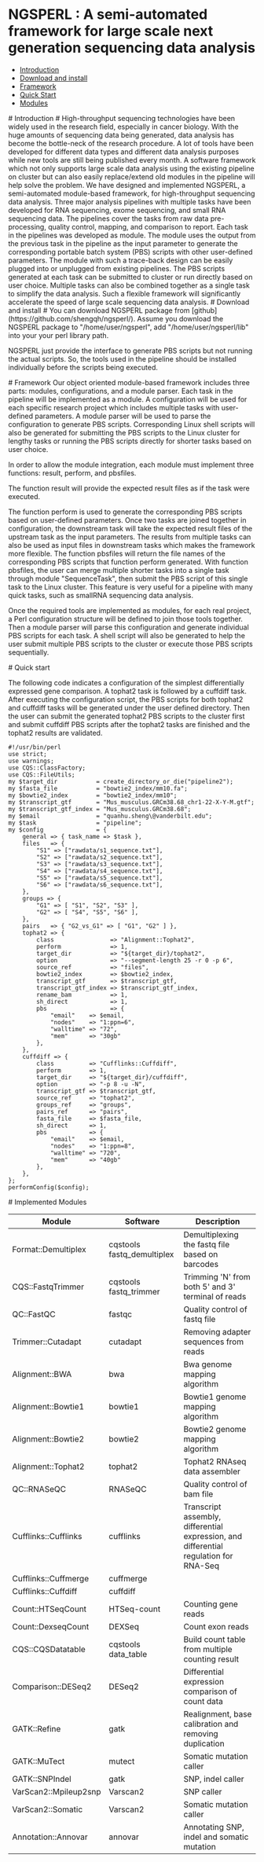 NGSPERL : A semi-automated framework for large scale next generation sequencing data analysis
==========
* [Introduction](#Introduction)
* [Download and install](#download)
* [Framework](#framework)
* [Quick Start](#example)
* [Modules](#module)

<a name="Introduction"/>
# Introduction #
High-throughput sequencing technologies have been widely used in the research field, especially in cancer biology. With the huge amounts of sequencing data being generated, data analysis has become the bottle-neck of the research procedure. A lot of tools have been developed for different data types and different data analysis purposes while new tools are still being published every month. A software framework which not only supports large scale data analysis using the existing pipeline on cluster but can also easily replace/extend old modules in the pipeline will help solve the problem. We have designed and implemented NGSPERL, a semi-automated module-based framework, for high-throughput sequencing data analysis. Three major analysis pipelines with multiple tasks have been developed for RNA sequencing, exome sequencing, and small RNA sequencing data. The pipelines cover the tasks from raw data pre-processing, quality control, mapping, and comparison to report. Each task in the pipelines was developed as module. The module uses the output from the previous task in the pipeline as the input parameter to generate the corresponding portable batch system (PBS) scripts with other user-defined parameters. The module with such a trace-back design can be easily plugged into or unplugged from existing pipelines. The PBS scripts generated at each task can be submitted to cluster or run directly based on user choice. Multiple tasks can also be combined together as a single task to simplify the data analysis. Such a flexible framework will significantly accelerate the speed of large scale sequencing data analysis.

<a name="download"/>
# Download and install #
You can download NGSPERL package from [github](https://github.com/shengqh/ngsperl/). Assume you download the NGSPERL package to "/home/user/ngsperl", add "/home/user/ngsperl/lib" into your your perl library path.

NGSPERL just provide the interface to generate PBS scripts but not running the actual scripts. So, the tools used in the pipeline should be installed individually before the scripts being executed.

<a name="framework"/>
# Framework
Our object oriented module-based framework includes three parts: modules, configurations, and a module parser. Each task in the pipeline will be implemented as a module. A configuration will be used for each specific research project which includes multiple tasks with user-defined parameters. A module parser will be used to parse the configuration to generate PBS scripts. Corresponding Linux shell scripts will also be generated for submitting the PBS scripts to the Linux cluster for lengthy tasks or running the PBS scripts directly for shorter tasks based on user choice.  

In order to allow the module integration, each module must implement three functions: result, perform, and pbsfiles. 

The function result will provide the expected result files as if the task were executed.
 
The function perform is used to generate the corresponding PBS scripts based on user-defined parameters. Once two tasks are joined together in configuration, the downstream task will take the expected result files of the upstream task as the input parameters. The results from multiple tasks can also be used as input files in downstream tasks which makes the framework more flexible.
The function pbsfiles will return the file names of the corresponding PBS scripts that function perform generated. With function pbsfiles, the user can merge multiple shorter tasks into a single task through module "SequenceTask", then submit the PBS script of this single task to the Linux cluster. This feature is very useful for a pipeline with many quick tasks, such as smallRNA sequencing data analysis. 

Once the required tools are implemented as modules, for each real project, a Perl configuration structure will be defined to join those tools together. Then a module parser will parse this configuration and generate individual PBS scripts for each task. A shell script will also be generated to help the user submit multiple PBS scripts to the cluster or execute those PBS scripts sequentially. 
  
<a name="example"/>
# Quick start

The following code indicates a configuration of the simplest differentially expressed gene comparison. A tophat2 task is followed by a cuffdiff task. After executing the configuration script, the PBS scripts for both tophat2 and cuffdiff tasks will be generated under the user defined directory. Then the user can submit the generated tophat2 PBS scripts to the cluster first and submit cuffdiff PBS scripts after the tophat2 tasks are finished and the tophat2 results are validated.

	#!/usr/bin/perl
	use strict;
	use warnings;
	use CQS::ClassFactory;
	use CQS::FileUtils;
	my $target_dir           = create_directory_or_die("pipeline2");
	my $fasta_file           = "bowtie2_index/mm10.fa";
	my $bowtie2_index        = "bowtie2_index/mm10";
	my $transcript_gtf       = "Mus_musculus.GRCm38.68_chr1-22-X-Y-M.gtf";
	my $transcript_gtf_index = "Mus_musculus.GRCm38.68";
	my $email                = "quanhu.sheng\@vanderbilt.edu";
	my $task                 = "pipeline";
	my $config               = {
  		general => { task_name => $task },
  		files   => {
		    "S1" => ["rawdata/s1_sequence.txt"],
		    "S2" => ["rawdata/s2_sequence.txt"],
	    	"S3" => ["rawdata/s3_sequence.txt"],
	    	"S4" => ["rawdata/s4_sequence.txt"],
	    	"S5" => ["rawdata/s5_sequence.txt"],
	    	"S6" => ["rawdata/s6_sequence.txt"],
  		},
  		groups => {
	    	"G1" => [ "S1", "S2", "S3" ],
		    "G2" => [ "S4", "S5", "S6" ],
  		},
	  	pairs   => { "G2_vs_G1" => [ "G1", "G2" ] },
  		tophat2 => {
		    class                => "Alignment::Tophat2",
    		perform              => 1,
		    target_dir           => "${target_dir}/tophat2",
		    option               => "--segment-length 25 -r 0 -p 6",
		    source_ref           => "files",
		    bowtie2_index        => $bowtie2_index,
		    transcript_gtf       => $transcript_gtf,
		    transcript_gtf_index => $transcript_gtf_index,
		    rename_bam           => 1,
		    sh_direct            => 1,
		    pbs                  => {
    			"email"    => $email,
    	  		"nodes"    => "1:ppn=6",
    	  		"walltime" => "72",
    	  		"mem"      => "30gb"
    		},
  		},
  		cuffdiff => {
    		class          => "Cufflinks::Cuffdiff",
    		perform        => 1,
    		target_dir     => "${target_dir}/cuffdiff",
    		option         => "-p 8 -u -N",
    		transcript_gtf => $transcript_gtf,
    		source_ref     => "tophat2",
    		groups_ref     => "groups",
    		pairs_ref      => "pairs",
    		fasta_file     => $fasta_file,
    		sh_direct      => 1,
    		pbs            => {
    	  		"email"    => $email,
				"nodes"    => "1:ppn=8",
    	  		"walltime" => "720",
    	  		"mem"      => "40gb"
    		},
  		},
	};
	performConfig($config);

<a name="module"/>
# Implemented Modules

|Module|Software|Description|
|---|---|---|
|Format::Demultiplex|cqstools fastq_demultiplex|Demultiplexing the fastq file based on barcodes|
|CQS::FastqTrimmer|cqstools fastq_trimmer|Trimming 'N' from both 5' and 3' terminal of reads|
|QC::FastQC|fastqc|Quality control of fastq file|
|Trimmer::Cutadapt|cutadapt|Removing adapter sequences from reads|
|Alignment::BWA|bwa|Bwa genome mapping algorithm|
|Alignment::Bowtie1|bowtie1|Bowtie1 genome mapping algorithm|
|Alignment::Bowtie2|bowtie2|Bowtie2 genome mapping algorithm|
|Alignment::Tophat2|tophat2|Tophat2 RNAseq data assembler|
|QC::RNASeQC|RNASeQC|Quality control of bam file|
|Cufflinks::Cufflinks|cufflinks|Transcript assembly, differential expression, and differential regulation for RNA-Seq|
|Cufflinks::Cuffmerge|cuffmerge||
|Cufflinks::Cuffdiff|cuffdiff||
|Count::HTSeqCount|HTSeq-count|Counting gene reads|
|Count::DexseqCount|DEXSeq|Count exon reads|
|CQS::CQSDatatable|cqstools data_table|Build count table from multiple counting result|
|Comparison::DESeq2|DESeq2|Differential expression comparison of count data|
|GATK::Refine|gatk|Realignment, base calibration and removing duplication|
|GATK::MuTect|mutect|Somatic mutation caller|
|GATK::SNPIndel|gatk|SNP, indel caller|
|VarScan2::Mpileup2snp|Varscan2|SNP caller|
|VarScan2::Somatic|Varscan2|Somatic mutation caller|
|Annotation::Annovar|annovar|Annotating SNP, indel and somatic mutation|


